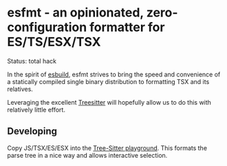 # esfmt - an opinionated, zero-configuration formatter for ES/TS/ESX/TSX

Status: total hack

In the spirit of [esbuild](https://esbuild.github.io/), esfmt strives to bring
the speed and convenience of a statically compiled single binary
distribution to formatting TSX and its relatives.

Leveraging the excellent [Treesitter](https://tree-sitter.github.io/tree-sitter/)
will hopefully allow us to do this with relatively little effort.

## Developing

Copy JS/TSX/ES/ESX into the [Tree-Sitter playground](https://tree-sitter.github.io/tree-sitter/playground).
This formats the parse tree in a nice way and allows interactive selection.
